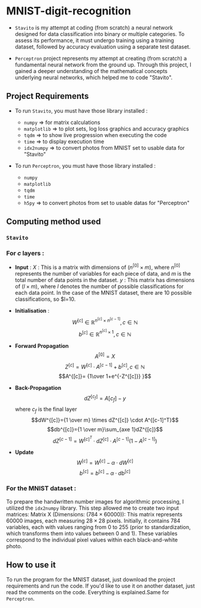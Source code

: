# MNIST-digit-recognition

- `Stavito` is my attempt at coding (from scratch) a neural network designed for data classification into binary or multiple categories. To assess its performance, it must undergo training using a training dataset, followed by accuracy evaluation using a separate test dataset.

- `Perceptron` project represents my attempt at creating (from scratch) a fundamental neural network from the ground up. Through this project, I gained a deeper understanding of the mathematical concepts underlying neural networks, which helped me to code "Stavito".

## Project Requirements 

- To run `Stavito`, you must have those library installed : 
	- `numpy` => for matrix calculations
	- `matplotlib` => to plot sets, log loss graphics and accuracy graphics
	- `tqdm` => to show live progression when executing the code
	- `time` => to display execution time 
	- `idx2numpy` => to convert photos from MNIST set to usable data for "Stavito"

- To run `Perceptron`, you must have those library installed : 
	- `numpy`
	- `matplotlib`
	- `tqdm`
	- `time`
	- `h5py` => to convert photos from set to usable datas for "Perceptron"

## Computing method used 

### `Stavito` 

### For $c$ layers : 
- **Input** : $X$ : This is a matrix with dimensions of $(n^{[0]}\times m)$, where $n^{[0]}$ represents the number of variables for each piece of data, and $m$ is the total number of data points in the dataset. $y$ : This matrix has dimensions of $(l \times m)$, where $l$ denotes the number of possible classifications for each data point. In the case of the MNIST dataset, there are 10 possible classifications, so $l=10.


- **Initialisation** : 
$$W^{[c]} \in \mathbb{R}^{n^{[c]}\times n^{[c-1]}}, c \in \mathbb{N}$$
$$b^{[c]} \in \mathbb{R}^{n^{[c]}\times1}, c \in \mathbb{N}$$
- **Forward Propagation**
$$A^{[0]}=X$$
$$Z^{[c]} = W^{[c]} \cdot A^{[c-1]} + b^{[c]}, c\in \mathbb{N}$$
$$A^{[c]}= {1\over 1+e^{-Z^{[c]}} }$$
- **Back-Propagation** 
$$dZ^{[c_f]}=A{[c_f]}-y$$
where $c_f$ is the final layer
$$dW^{[c]}={1 \over m} \times dZ^{[c]} \cdot A^{[c-1]^T}$$
$$db^{[c]}={1 \over m}\sum_{axe 1}dZ^{[c]}$$
$$dZ^{[c-1]}=W^{[c]^T} \cdot dZ^{[c]} \cdot A^{[c-1]}(1-A^{[c-1]})$$
- **Update**
$$W^{[c]}=W^{[c]} - \alpha \cdot dW^{[c]}$$
$$b^{[c]}=b^{[c]} - \alpha \cdot db^{[c]}$$

### For the MNIST dataset : 


To prepare the handwritten number images for algorithmic processing, I utilized the `idx2numpy` library. This step allowed me to create two input matrices: Matrix X (Dimensions: $(784 \times 60000)$): This matrix represents $60 000$ images, each measuring $28 \times 28$ pixels. Initially, it contains $784$ variables, each with values ranging from $0$ to $255$ (prior to standardization, which transforms them into values between $0$ and $1$). These variables correspond to the individual pixel values within each black-and-white photo.

## How to use it 

To run the program for the MNIST dataset, just download the project requirements and run the code. If you'd like to use it on another dataset, just read the comments on the code. Everything is explained.Same for `Perceptron`.






